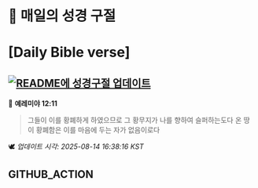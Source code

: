 # 🙏 매일의 성경 구절
# [Daily Bible verse]
## [![README에 성경구절 업데이트](https://github.com/DONGSUKA/first_test/actions/workflows/update-readme-bible.yml/badge.svg)](https://github.com/DONGSUKA/first_test/actions/workflows/update-readme-bible.yml)
<!-- START_BIBLE_VERSE -->
📖 **예레미야 12:11**
> 그들이 이를 황폐하게 하였으므로 그 황무지가 나를 향하여 슬퍼하는도다 온 땅이 황폐함은 이를 마음에 두는 자가 없음이로다

🕊️ _업데이트 시각: 2025-08-14 16:38:16 KST_
  <!-- END_BIBLE_VERSE -->
## GITHUB_ACTION
